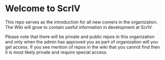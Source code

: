 # Welcome to ScrlV

This repo serves as the introduction for all new comers in the organization. The Wiki will grow to contain useful information in development at ScrlV. 

Please note that there will be private and public repos in this organization and only when the admin has approved you as part of  organization will you get access. If you see mention of repos in the wiki that you cannot find then it is most likely private and require special access.
